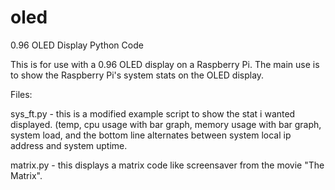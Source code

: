 # oled
0.96 OLED Display Python Code

This is for use with a 0.96 OLED display on a Raspberry Pi.
The main use is to show the Raspberry Pi's system stats on the OLED display.

Files:

sys_ft.py - this is a modified example script to show the stat i wanted displayed.
(temp, cpu usage with bar graph, memory usage with bar graph, system load, and the bottom line alternates between system local ip address and system uptime.

matrix.py - this displays a matrix code like screensaver from the movie "The Matrix".
